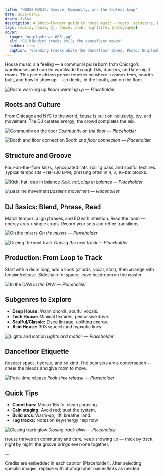 ```yaml
---
title: "HOUSE MUSIC: Groove, Community, and the Endless Loop"
date: 2025-01-01
draft: false
description: A photo-forward guide to house music — roots, structure, DJ/production basics, dancefloor culture, and subgenres.
tags: [music, house, dj, dance, club, nightlife, photography]
cover:
  image: "unsplash/nyc-003.jpg"
  alt: "DJ blending tracks while the dancefloor moves"
  hidden: true
  caption: "Blending tracks while the dancefloor moves. Photo: Unsplash"
---
```


House music is a feeling — a communal pulse born from Chicago’s warehouses and carried worldwide through DJs, dancers, and late-night rooms. This photo-driven primer touches on where it comes from, how it’s built, and how to show up — on decks, in the booth, and on the floor.

![Room warming up](unsplash/nyc-001.jpg)
_Room warming up — Placeholder_

## Roots and Culture

From Chicago and NYC to the world, house is built on inclusivity, joy, and movement. The DJ curates energy; the crowd completes the mix.

![Community on the floor](unsplash/nyc-002.jpg)
_Community on the floor — Placeholder_

![Booth and floor connection](unsplash/nyc-003.jpg)
_Booth and floor connection — Placeholder_

## Structure and Groove

Four-on-the-floor kicks, syncopated hats, rolling bass, and soulful textures. Typical tempo sits ~118–130 BPM; phrasing often in 4, 8, 16-bar blocks.

![Kick, hat, clap in balance](unsplash/nyc-004.jpg)
_Kick, hat, clap in balance — Placeholder_

![Bassline movement](unsplash/nyc-005.jpg)
_Bassline movement — Placeholder_

## DJ Basics: Blend, Phrase, Read

Match tempos, align phrases, and EQ with intention. Read the room — energy arcs > single drops. Record your sets and refine transitions.

![On the mixers](unsplash/nyc-006.jpg)
_On the mixers — Placeholder_

![Cueing the next track](unsplash/nyc-007.jpg)
_Cueing the next track — Placeholder_

## Production: From Loop to Track

Start with a drum loop, add a hook (chords, vocal, stab), then arrange with tension/release. Sidechain for space; leave headroom on the master.

![In the DAW](unsplash/nyc-008.jpg)
_In the DAW — Placeholder_

## Subgenres to Explore

- **Deep House:** Warm chords, soulful vocals.
- **Tech House:** Minimal textures, percussive drive.
- **Soulful/Classic:** Disco lineage, uplifting energy.
- **Acid House:** 303 squelch and hypnotic lines.

![Lights and motion](unsplash/nyc-009.jpg)
_Lights and motion — Placeholder_

## Dancefloor Etiquette

Respect space, hydrate, and be kind. The best sets are a conversation — cheer the blends and give room to move.

![Peak-time release](unsplash/nyc-010.jpg)
_Peak-time release — Placeholder_

## Quick Tips

- **Count bars:** Mix on 16s for clean phrasing.
- **Gain staging:** Avoid red; trust the system.
- **Build arcs:** Warm-up, lift, breathe, land.
- **Tag tracks:** Notes on key/energy help flow.

![Closing track glow](unsplash/nyc-011.jpg)
_Closing track glow — Placeholder_

House thrives on community and care. Keep showing up — track by track, night by night, the groove brings everyone together.

—

Credits are embedded in each caption (Placeholder). After selecting specific images, replace with photographer names/links as needed.


